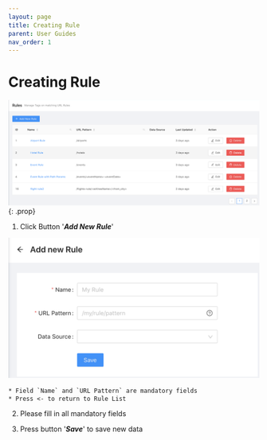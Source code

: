 ```yaml
---
layout: page
title: Creating Rule
parent: User Guides
nav_order: 1
---
```


# Creating Rule
<img src="../assets/images/create-rule-step01.png">
{: .prop}

1. Click Button '<b><i>Add New Rule</i></b>'
<img src="../assets/images/create-rule-step02.png">

    * Field `Name` and `URL Pattern` are mandatory fields 
    * Press <- to return to Rule List

2. Please fill in all mandatory fields

3. Press button '<b><i>Save</i></b>' to save new data